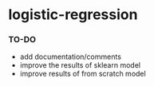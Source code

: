 # logistic-regression

### TO-DO
- add documentation/comments
- improve the results of sklearn model
- improve results of from scratch model
